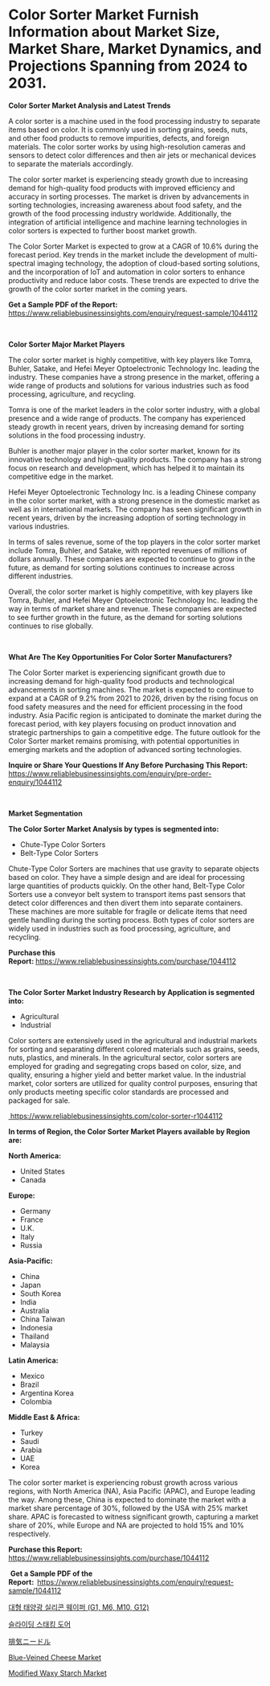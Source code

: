 <p><h1>Color Sorter Market Furnish Information about Market Size, Market Share, Market Dynamics, and Projections Spanning from 2024 to 2031.</h1></p><p><strong>Color Sorter Market Analysis and Latest Trends</strong></p>
<p><p>A color sorter is a machine used in the food processing industry to separate items based on color. It is commonly used in sorting grains, seeds, nuts, and other food products to remove impurities, defects, and foreign materials. The color sorter works by using high-resolution cameras and sensors to detect color differences and then air jets or mechanical devices to separate the materials accordingly.</p><p>The color sorter market is experiencing steady growth due to increasing demand for high-quality food products with improved efficiency and accuracy in sorting processes. The market is driven by advancements in sorting technologies, increasing awareness about food safety, and the growth of the food processing industry worldwide. Additionally, the integration of artificial intelligence and machine learning technologies in color sorters is expected to further boost market growth.</p><p>The Color Sorter Market is expected to grow at a CAGR of 10.6% during the forecast period. Key trends in the market include the development of multi-spectral imaging technology, the adoption of cloud-based sorting solutions, and the incorporation of IoT and automation in color sorters to enhance productivity and reduce labor costs. These trends are expected to drive the growth of the color sorter market in the coming years.</p></p>
<p><strong>Get a Sample PDF of the Report:&nbsp;</strong> <a href="https://www.reliablebusinessinsights.com/enquiry/request-sample/1044112">https://www.reliablebusinessinsights.com/enquiry/request-sample/1044112</a></p>
<p>&nbsp;</p>
<p><strong>Color Sorter Major Market Players</strong></p>
<p><p>The color sorter market is highly competitive, with key players like Tomra, Buhler, Satake, and Hefei Meyer Optoelectronic Technology Inc. leading the industry. These companies have a strong presence in the market, offering a wide range of products and solutions for various industries such as food processing, agriculture, and recycling.</p><p>Tomra is one of the market leaders in the color sorter industry, with a global presence and a wide range of products. The company has experienced steady growth in recent years, driven by increasing demand for sorting solutions in the food processing industry.</p><p>Buhler is another major player in the color sorter market, known for its innovative technology and high-quality products. The company has a strong focus on research and development, which has helped it to maintain its competitive edge in the market.</p><p>Hefei Meyer Optoelectronic Technology Inc. is a leading Chinese company in the color sorter market, with a strong presence in the domestic market as well as in international markets. The company has seen significant growth in recent years, driven by the increasing adoption of sorting technology in various industries.</p><p>In terms of sales revenue, some of the top players in the color sorter market include Tomra, Buhler, and Satake, with reported revenues of millions of dollars annually. These companies are expected to continue to grow in the future, as demand for sorting solutions continues to increase across different industries.</p><p>Overall, the color sorter market is highly competitive, with key players like Tomra, Buhler, and Hefei Meyer Optoelectronic Technology Inc. leading the way in terms of market share and revenue. These companies are expected to see further growth in the future, as the demand for sorting solutions continues to rise globally.</p></p>
<p>&nbsp;</p>
<p><strong>What Are The Key Opportunities For Color Sorter Manufacturers?</strong></p>
<p><p>The Color Sorter market is experiencing significant growth due to increasing demand for high-quality food products and technological advancements in sorting machines. The market is expected to continue to expand at a CAGR of 9.2% from 2021 to 2026, driven by the rising focus on food safety measures and the need for efficient processing in the food industry. Asia Pacific region is anticipated to dominate the market during the forecast period, with key players focusing on product innovation and strategic partnerships to gain a competitive edge. The future outlook for the Color Sorter market remains promising, with potential opportunities in emerging markets and the adoption of advanced sorting technologies.</p></p>
<p><strong>Inquire or Share Your Questions If Any Before Purchasing This Report:</strong> <a href="https://www.reliablebusinessinsights.com/enquiry/pre-order-enquiry/1044112">https://www.reliablebusinessinsights.com/enquiry/pre-order-enquiry/1044112</a></p>
<p>&nbsp;</p>
<p><strong>Market Segmentation</strong></p>
<p><strong>The Color Sorter Market Analysis by types is segmented into:</strong></p>
<p><ul><li>Chute-Type Color Sorters</li><li>Belt-Type Color Sorters</li></ul></p>
<p><p>Chute-Type Color Sorters are machines that use gravity to separate objects based on color. They have a simple design and are ideal for processing large quantities of products quickly. On the other hand, Belt-Type Color Sorters use a conveyor belt system to transport items past sensors that detect color differences and then divert them into separate containers. These machines are more suitable for fragile or delicate items that need gentle handling during the sorting process. Both types of color sorters are widely used in industries such as food processing, agriculture, and recycling.</p></p>
<p><strong>Purchase this Report:&nbsp;</strong><a href="https://www.reliablebusinessinsights.com/purchase/1044112">https://www.reliablebusinessinsights.com/purchase/1044112</a></p>
<p>&nbsp;</p>
<p><strong>The Color Sorter Market Industry Research by Application is segmented into:</strong></p>
<p><ul><li>Agricultural</li><li>Industrial</li></ul></p>
<p><p>Color sorters are extensively used in the agricultural and industrial markets for sorting and separating different colored materials such as grains, seeds, nuts, plastics, and minerals. In the agricultural sector, color sorters are employed for grading and segregating crops based on color, size, and quality, ensuring a higher yield and better market value. In the industrial market, color sorters are utilized for quality control purposes, ensuring that only products meeting specific color standards are processed and packaged for sale.</p></p>
<p><a href="https://www.reliablebusinessinsights.com/color-sorter-r1044112">&nbsp;https://www.reliablebusinessinsights.com/color-sorter-r1044112</a></p>
<p><strong>In terms of Region, the Color Sorter Market Players available by Region are:</strong></p>
<p>
    <p> <strong> North America: </strong>
        <ul>
            <li>United States</li>
            <li>Canada</li>
        </ul>
        </p> 
    <p> <strong> Europe: </strong>
        <ul>
            <li>Germany</li>
            <li>France</li>
            <li>U.K.</li>
            <li>Italy</li>
            <li>Russia</li>
        </ul>
        </p> 
    <p> <strong> Asia-Pacific: </strong>
        <ul>
            <li>China</li>
            <li>Japan</li>
            <li>South Korea</li>
            <li>India</li>
            <li>Australia</li>
            <li>China Taiwan</li>
            <li>Indonesia</li>
            <li>Thailand</li>
            <li>Malaysia</li>
        </ul>
        </p> 
    <p> <strong> Latin America: </strong>
        <ul>
            <li>Mexico</li>
            <li>Brazil</li>
            <li>Argentina Korea</li>
            <li>Colombia</li>
        </ul>
        </p> 
    <p> <strong> Middle East & Africa: </strong>
        <ul>
            <li>Turkey</li>
            <li>Saudi</li>
            <li>Arabia</li>
            <li>UAE</li>
            <li>Korea</li>
        </ul>
    </p>
    </p>
<p><p>The color sorter market is experiencing robust growth across various regions, with North America (NA), Asia Pacific (APAC), and Europe leading the way. Among these, China is expected to dominate the market with a market share percentage of 30%, followed by the USA with 25% market share. APAC is forecasted to witness significant growth, capturing a market share of 20%, while Europe and NA are projected to hold 15% and 10% respectively.</p></p>
<p><strong>Purchase this Report: </strong><a href="https://www.reliablebusinessinsights.com/purchase/1044112">https://www.reliablebusinessinsights.com/purchase/1044112</a></p>
<p>&nbsp;<strong>Get a Sample PDF of the Report:&nbsp;&nbsp;</strong><a href="https://www.reliablebusinessinsights.com/enquiry/request-sample/1044112">https://www.reliablebusinessinsights.com/enquiry/request-sample/1044112</a></p>
<p><strong></strong></p>
<p><p><a href="https://github.com/valroy852/Market-Research-Report-List-2/blob/main/8671041164775.md">대형 태양광 실리콘 웨이퍼 (G1, M6, M10, G12)</a></p><p><a href="https://github.com/RonSpencer61/Market-Research-Report-List-1/blob/main/9519486164776.md">슬라이딩 스태킹 도어</a></p><p><a href="https://github.com/ReyesKohler20231/Market-Research-Report-List-2/blob/main/7491557154160.md">排気ニードル</a></p><p><a href="https://github.com/DarrenSipes1990/Market-Research-Report-List-1/blob/main/blue-veined-cheese-market.md">Blue-Veined Cheese Market</a></p><p><a href="https://github.com/kmatchooka/Market-Research-Report-List-1/blob/main/modified-waxy-starch-market.md">Modified Waxy Starch Market</a></p></p>